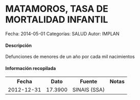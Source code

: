 MATAMOROS, TASA DE MORTALIDAD INFANTIL
=====

Fecha: 2014-05-01
Categorías: SALUD
Autor: IMPLAN

#### Descripción

Defunciones de menores de un año por cada mil nacimientos

#### Información recopilada

<table class="table table-hover table-bordered">
  <tr><th>Fecha</th><th>Dato</th><th>Fuente</th><th>Notas</th></tr>
  <tr><td>2012-12-31</td><td>17.3900</td><td>SINAIS (SSA)</td><td></td></tr>
</table>

